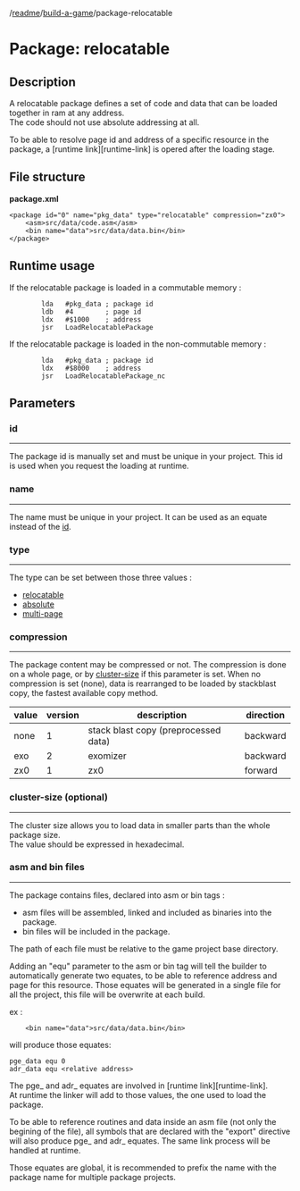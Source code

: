 /[readme]/[build-a-game]/package-relocatable

# Package: relocatable

## Description

A relocatable package defines a set of code and data that can be loaded together in ram at any address.  
The code should not use absolute addressing at all.

To be able to resolve page id and address of a specific resource in the package, a [runtime link][runtime-link] is opered after the loading stage.

## File structure

**package.xml**

    <package id="0" name="pkg_data" type="relocatable" compression="zx0">
        <asm>src/data/code.asm</asm>
        <bin name="data">src/data/data.bin</bin>
    </package>

## Runtime usage

If the relocatable package is loaded in a commutable memory :

            lda   #pkg_data ; package id
            ldb   #4        ; page id
            ldx   #$1000    ; address
            jsr   LoadRelocatablePackage

If the relocatable package is loaded in the non-commutable memory :

            lda   #pkg_data ; package id
            ldx   #$8000    ; address
            jsr   LoadRelocatablePackage_nc

## Parameters
### id
---

The package id is manually set and must be unique in your project.
This id is used when you request the loading at runtime.

### name
---

The name must be unique in your project. It can be used as an equate instead of the [id](#id).

### type
---

The type can be set between those three values :
- [relocatable][package-relocatable]
- [absolute][package-absolute]
- [multi-page][package-multi-page]

### compression
---
The package content may be compressed or not. The compression is done on a whole page, or by [cluster-size](#cluster-size) if this parameter is set.
When no compression is set (none), data is rearranged to be loaded by stackblast copy, the fastest available copy method.

value|version|description|direction
-|-|-|-
none|1|stack blast copy (preprocessed data)|backward
exo|2|exomizer|backward
zx0|1|zx0|forward

### cluster-size (optional)
---

The cluster size allows you to load data in smaller parts than the whole package size.  
The value should be expressed in hexadecimal.

### asm and bin files
----

The package contains files, declared into asm or bin tags :
- asm files will be assembled, linked and included as binaries into the package.
- bin files will be included in the package.

The path of each file must be relative to the game project base directory.  

Adding an "equ" parameter to the asm or bin tag will tell the builder to automatically generate two equates, to be able to reference address and page for this resource. Those equates will be generated in a single file for all the project, this file will be overwrite at each build.

ex :

        <bin name="data">src/data/data.bin</bin>

will produce those equates:

    pge_data equ 0
    adr_data equ <relative address>

The pge_ and adr_ equates are involved in [runtime link][runtime-link].  
At runtime the linker will add to those values, the one used to load the package.

To be able to reference routines and data inside an asm file (not only the begining of the file), all symbols that are declared with the "export" directive will also produce pge_ and adr_ equates. The same link process will be handled at runtime.

Those equates are global, it is recommended to prefix the name with the package name for multiple package projects.

[package-relocatable]: package-relocatable.md
[package-absolute]: package-absolute.md
[package-multi-page]: package-multi-page.md

[readme]: ../readme.md
[build-a-game]: build-a-game.md